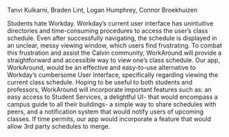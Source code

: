 Tanvi Kulkarni, Braden Lint, Logan Humphrey, Connor Broekhuizen

Students hate Workday. Workday’s current user interface has unintuitive directories and time-consuming procedures to access the user’s class schedule. Even after successfully navigating, the schedule is displayed in an unclear, messy viewing window, which users find frustrating. To combat this frustration and assist the Calvin community, WorkAround will provide a straightforward and accessible way to view one’s class schedule. Our app, WorkAround, would be an effective and easy-to-use alternative to Workday’s cumbersome User Interface, specifically regarding viewing the current class schedule. Hoping to be useful to both students and professors, WorkAround will incorporate important features such as: an easy access to Student Services, a delightful UI- that would encompass a campus guide to all their buildings- a simple way to share schedules with peers, and a notification system that would notify users of upcoming classes. If time permits, our app would incorporate a feature that would allow 3rd party schedules to merge. 
